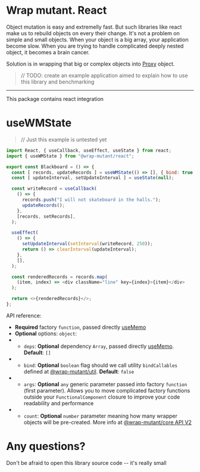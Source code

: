 # Wrap mutant. React

Object mutation is easy and extremelly fast. But such libraries like react make us to rebuild objects on every their change. It's not a problem on simple and small objects. When your object is a big array, your application become slow. When you are trying to handle complicated deeply nested object, it becomes a brain cancer.

Solution is in wrapping that big or complex objects into [Proxy](https://developer.mozilla.org/en-US/docs/Web/JavaScript/Reference/Global_Objects/Proxy) object.

> // TODO: create an example application aimed to explain how to use this library and benchmarking

---

This package contains react integration

# useWMState

> // Just this example is untested yet

```javascript
import React, { useCallback, useEffect, useState } from react;
import { useWMState } from "@wrap-mutant/react";

export const Blackboard = () => {
  const [ records, updateRecords ] = useWMState(() => [], { bind: true });
  const [ updateInterval, setUpdateInterval ] = useState(null);

  const writeRecord = useCallback(
    () => {
      records.push("I will not skateboard in the halls.");
      updateRecords();
    },
    [records, setRecords],
  );

  useEffect(
    () => {
      setUpdateInterval(setInterval(writeRecord, 250));
      return () => clearInterval(updateInterval);
    },
    [],
  );

  const renderedRecords = records.map(
    (item, index) => <div className="line" key={index}>{item}</div>
  );

  return <>{renderedRecords}</>;
};
```

API reference:

- **Required** factory `function`, passed directly [useMemo](https://react.dev/reference/react/useMemo#usememo)
- **Optional** options: `object`:
- - `deps`: **Optional** dependency `Array`, passed directly [useMemo](https://react.dev/reference/react/useMemo#usememo). **Default**: `[]`
- - `bind`: **Optional** `boolean` flag should we call utility `bindCallables` defined at [@wrap-mutant/util](https://github.com/kai3341/wrap-mutant/tree/main/packages/utils). **Default**: `false`
- - `args`: **Optional** `any` generic parameter passed into factory `function` (first parameter). Allows you to move complicated factory functions outside your `FunctionalComponent` closure to improve your code readability and performance
- - `count`: **Optional** `number` parameter meaning how many wrapper objects will be pre-created. More info at [@wrap-mutant/core API V2](https://github.com/kai3341/wrap-mutant/tree/main/packages/core#api-v2)

# Any questions?

Don't be afraid to open this library source code -- it's really small
